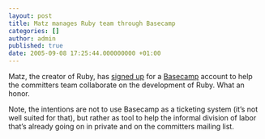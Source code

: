 ```yaml
---
layout: post
title: Matz manages Ruby team through Basecamp
categories: []
author: admin
published: true
date: 2005-09-08 17:25:44.000000000 +01:00
---
```

<p>Matz, the creator of Ruby, has <a href="http://redhanded.hobix.com/cult/rubyCommittersNowOnBasecamp.html">signed up</a> for a <a href="http://www.basecamphq.com">Basecamp</a> account to help the committers team collaborate on the development of Ruby. What an honor.</p>
<p>Note, the intentions are not to use Basecamp as a ticketing system (it&#8217;s not well suited for that), but rather as tool to help the informal division of labor that&#8217;s already going on in private and on the committers mailing list.</p>